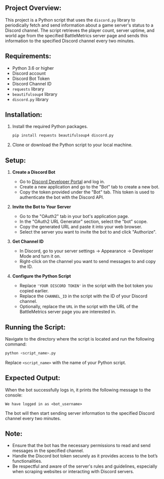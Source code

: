 
## Project Overview:
This project is a Python script that uses the `discord.py` library to periodically fetch and send information about a game server's status to a Discord channel. The script retrieves the player count, server uptime, and world age from the specified BattleMetrics server page and sends this information to the specified Discord channel every two minutes.

## Requirements:
- Python 3.6 or higher
- Discord account
- Discord Bot Token
- Discord Channel ID
- `requests` library
- `beautifulsoup4` library
- `discord.py` library

## Installation:
1. Install the required Python packages.
    ```sh
    pip install requests beautifulsoup4 discord.py
    ```
2. Clone or download the Python script to your local machine.

## Setup:

1. **Create a Discord Bot**
   - Go to [Discord Developer Portal](https://discord.com/developers/applications) and log in.
   - Create a new application and go to the "Bot" tab to create a new bot.
   - Copy the token provided under the "Bot" tab. This token is used to authenticate the bot with the Discord API.

2. **Invite the Bot to Your Server**
   - Go to the "OAuth2" tab in your bot's application page.
   - In the "OAuth2 URL Generator" section, select the "bot" scope.
   - Copy the generated URL and paste it into your web browser.
   - Select the server you want to invite the bot to and click "Authorize".

3. **Get Channel ID**
   - In Discord, go to your server settings -> Appearance -> Developer Mode and turn it on.
   - Right-click on the channel you want to send messages to and copy the ID.

4. **Configure the Python Script**
   - Replace `'YOUR DISCORD TOKEN'` in the script with the bot token you copied earlier.
   - Replace the `CHANNEL_ID` in the script with the ID of your Discord channel.
   - Optionally, replace the `URL` in the script with the URL of the BattleMetrics server page you are interested in.

## Running the Script:
Navigate to the directory where the script is located and run the following command:
```sh
python <script_name>.py
```

Replace `<script_name>` with the name of your Python script.

## Expected Output:
When the bot successfully logs in, it prints the following message to the console:
```
We have logged in as <bot_username>
```
The bot will then start sending server information to the specified Discord channel every two minutes.

## Note:
- Ensure that the bot has the necessary permissions to read and send messages in the specified channel.
- Handle the Discord bot token securely as it provides access to the bot’s functionalities.
- Be respectful and aware of the server's rules and guidelines, especially when scraping websites or interacting with Discord servers.
